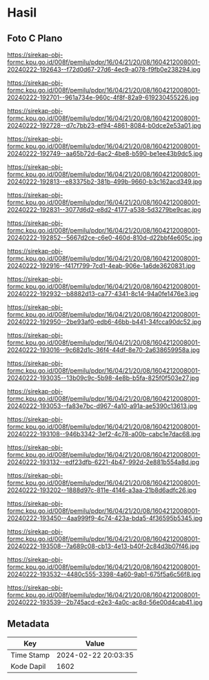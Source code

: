 # Hasil

## Foto C Plano

https://sirekap-obj-formc.kpu.go.id/008f/pemilu/pdpr/16/04/21/20/08/1604212008001-20240222-192643--f72d0d67-27d6-4ec9-a078-f9fb0e238294.jpg

https://sirekap-obj-formc.kpu.go.id/008f/pemilu/pdpr/16/04/21/20/08/1604212008001-20240222-192701--961a734e-960c-4f8f-82a9-619230455226.jpg

https://sirekap-obj-formc.kpu.go.id/008f/pemilu/pdpr/16/04/21/20/08/1604212008001-20240222-192728--d7c7bb23-ef94-4861-8084-b0dce2e53a01.jpg

https://sirekap-obj-formc.kpu.go.id/008f/pemilu/pdpr/16/04/21/20/08/1604212008001-20240222-192749--aa65b72d-6ac2-4be8-b590-be1ee43b9dc5.jpg

https://sirekap-obj-formc.kpu.go.id/008f/pemilu/pdpr/16/04/21/20/08/1604212008001-20240222-192813--e83375b2-381b-499b-9660-b3c162acd349.jpg

https://sirekap-obj-formc.kpu.go.id/008f/pemilu/pdpr/16/04/21/20/08/1604212008001-20240222-192831--3077d6d2-e8d2-4177-a538-5d3279be9cac.jpg

https://sirekap-obj-formc.kpu.go.id/008f/pemilu/pdpr/16/04/21/20/08/1604212008001-20240222-192852--5667d2ce-c6e0-460d-810d-d22bbf4e605c.jpg

https://sirekap-obj-formc.kpu.go.id/008f/pemilu/pdpr/16/04/21/20/08/1604212008001-20240222-192916--f417f799-7cd1-4eab-906e-1a6de3620831.jpg

https://sirekap-obj-formc.kpu.go.id/008f/pemilu/pdpr/16/04/21/20/08/1604212008001-20240222-192932--b8882d13-ca77-4341-8c14-94a0fe1476e3.jpg

https://sirekap-obj-formc.kpu.go.id/008f/pemilu/pdpr/16/04/21/20/08/1604212008001-20240222-192950--2be93af0-edb6-46bb-b441-34fcca90dc52.jpg

https://sirekap-obj-formc.kpu.go.id/008f/pemilu/pdpr/16/04/21/20/08/1604212008001-20240222-193016--9c682d1c-36f4-44df-8e70-2a638659958a.jpg

https://sirekap-obj-formc.kpu.go.id/008f/pemilu/pdpr/16/04/21/20/08/1604212008001-20240222-193035--13b09c9c-5b98-4e8b-b5fa-825f0f503e27.jpg

https://sirekap-obj-formc.kpu.go.id/008f/pemilu/pdpr/16/04/21/20/08/1604212008001-20240222-193053--fa83e7bc-d967-4a10-a91a-ae5390c13613.jpg

https://sirekap-obj-formc.kpu.go.id/008f/pemilu/pdpr/16/04/21/20/08/1604212008001-20240222-193108--946b3342-3ef2-4c78-a00b-cabc1e7dac68.jpg

https://sirekap-obj-formc.kpu.go.id/008f/pemilu/pdpr/16/04/21/20/08/1604212008001-20240222-193132--edf23dfb-6221-4b47-992d-2e881b554a8d.jpg

https://sirekap-obj-formc.kpu.go.id/008f/pemilu/pdpr/16/04/21/20/08/1604212008001-20240222-193202--1888d97c-811e-4146-a3aa-21b8d6adfc26.jpg

https://sirekap-obj-formc.kpu.go.id/008f/pemilu/pdpr/16/04/21/20/08/1604212008001-20240222-193450--4aa999f9-4c74-423a-bda5-4f36595b5345.jpg

https://sirekap-obj-formc.kpu.go.id/008f/pemilu/pdpr/16/04/21/20/08/1604212008001-20240222-193508--7a689c08-cb13-4e13-b40f-2c84d3b07f46.jpg

https://sirekap-obj-formc.kpu.go.id/008f/pemilu/pdpr/16/04/21/20/08/1604212008001-20240222-193532--4480c555-3398-4a60-9ab1-675f5a6c56f8.jpg

https://sirekap-obj-formc.kpu.go.id/008f/pemilu/pdpr/16/04/21/20/08/1604212008001-20240222-193539--2b745acd-e2e3-4a0c-ac8d-56e00d4cab41.jpg


## Metadata

| Key        | Value               |
| ---------- | ------------------- |
| Time Stamp | 2024-02-22 20:03:35 |
| Kode Dapil | 1602                |



